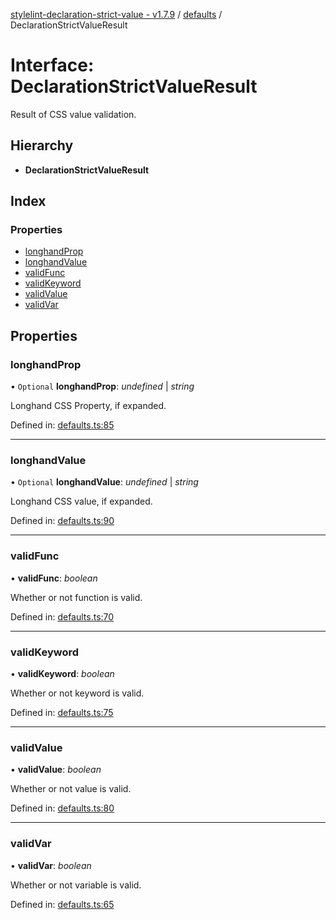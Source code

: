 [stylelint-declaration-strict-value - v1.7.9](../README.md) / [defaults](../modules/defaults.md) / DeclarationStrictValueResult

# Interface: DeclarationStrictValueResult

Result of CSS value validation.

## Hierarchy

* **DeclarationStrictValueResult**

## Index

### Properties

* [longhandProp](defaults.declarationstrictvalueresult.md#longhandprop)
* [longhandValue](defaults.declarationstrictvalueresult.md#longhandvalue)
* [validFunc](defaults.declarationstrictvalueresult.md#validfunc)
* [validKeyword](defaults.declarationstrictvalueresult.md#validkeyword)
* [validValue](defaults.declarationstrictvalueresult.md#validvalue)
* [validVar](defaults.declarationstrictvalueresult.md#validvar)

## Properties

### longhandProp

• `Optional` **longhandProp**: *undefined* \| *string*

Longhand CSS Property, if expanded.

Defined in: [defaults.ts:85](https://github.com/AndyOGo/stylelint-declaration-strict-value/blob/39c4fe5/src/defaults.ts#L85)

___

### longhandValue

• `Optional` **longhandValue**: *undefined* \| *string*

Longhand CSS value, if expanded.

Defined in: [defaults.ts:90](https://github.com/AndyOGo/stylelint-declaration-strict-value/blob/39c4fe5/src/defaults.ts#L90)

___

### validFunc

• **validFunc**: *boolean*

Whether or not function is valid.

Defined in: [defaults.ts:70](https://github.com/AndyOGo/stylelint-declaration-strict-value/blob/39c4fe5/src/defaults.ts#L70)

___

### validKeyword

• **validKeyword**: *boolean*

Whether or not keyword is valid.

Defined in: [defaults.ts:75](https://github.com/AndyOGo/stylelint-declaration-strict-value/blob/39c4fe5/src/defaults.ts#L75)

___

### validValue

• **validValue**: *boolean*

Whether or not value is valid.

Defined in: [defaults.ts:80](https://github.com/AndyOGo/stylelint-declaration-strict-value/blob/39c4fe5/src/defaults.ts#L80)

___

### validVar

• **validVar**: *boolean*

Whether or not variable is valid.

Defined in: [defaults.ts:65](https://github.com/AndyOGo/stylelint-declaration-strict-value/blob/39c4fe5/src/defaults.ts#L65)
